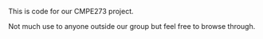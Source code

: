 This is code for our CMPE273 project.

Not much use to anyone outside our group but feel free to browse through.
